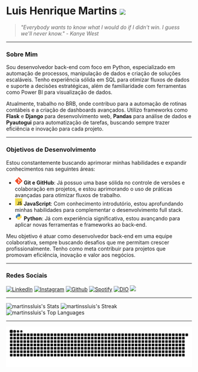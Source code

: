 # Luis Henrique Martins <img src="https://images-wixmp-ed30a86b8c4ca887773594c2.wixmp.com/f/47361df0-7a0b-4149-92d6-dd127f25a9f8/dfm11pb-63740cae-a8ab-43cb-bf90-0351c5f89ff5.gif" width="50" style="vertical-align: middle;" />

> *"Everybody wants to know what I would do if I didn't win. I guess we'll never know." - Kanye West*

---

### Sobre Mim

Sou desenvolvedor back-end com foco em Python, especializado em automação de processos, manipulação de dados e criação de soluções escaláveis. Tenho experiência sólida em SQL para otimizar fluxos de dados e suporte a decisões estratégicas, além de familiaridade com ferramentas como Power BI para visualização de dados.

Atualmente, trabalho no BRB, onde contribuo para a automação de rotinas contábeis e a criação de dashboards avançados. Utilizo frameworks como **Flask** e **Django** para desenvolvimento web, **Pandas** para análise de dados e **Pyautogui** para automatização de tarefas, buscando sempre trazer eficiência e inovação para cada projeto.

---

### Objetivos de Desenvolvimento

Estou constantemente buscando aprimorar minhas habilidades e expandir conhecimentos nas seguintes áreas:

- <img src="https://raw.githubusercontent.com/devicons/devicon/master/icons/git/git-original.svg" alt="git" width="20" height="20" /> **Git e GitHub**: Já possuo uma base sólida no controle de versões e colaboração em projetos, e estou aprimorando o uso de práticas avançadas para otimizar fluxos de trabalho.
- <img src="https://raw.githubusercontent.com/devicons/devicon/master/icons/javascript/javascript-original.svg" alt="javascript" width="20" height="20" /> **JavaScript**: Com conhecimento introdutório, estou aprofundando minhas habilidades para complementar o desenvolvimento full stack.
- <img src="https://raw.githubusercontent.com/devicons/devicon/master/icons/python/python-original.svg" alt="python" width="20" height="20" /> **Python**: Já com experiência significativa, estou avançando para aplicar novas ferramentas e frameworks ao back-end.

Meu objetivo é atuar como desenvolvedor back-end em uma equipe colaborativa, sempre buscando desafios que me permitam crescer profissionalmente. Tenho como meta contribuir para projetos que promovam eficiência, inovação e valor aos negócios.

---

### Redes Sociais

[![LinkedIn](https://img.shields.io/badge/LinkedIn-0077B5?style=for-the-badge&logo=linkedin&logoColor=fff)](https://www.linkedin.com/in/martinssluiss) [![Instagram](https://img.shields.io/badge/Instagram-%23E4405F?style=for-the-badge&logo=instagram&logoColor=fff)](https://www.instagram.com/martinss.luis/) [![Github](https://img.shields.io/badge/Github-%23000000?style=for-the-badge&logo=github&logoColor=fff)](https://github.com/martinssluis) [![Spotify](https://img.shields.io/badge/Spotify-%231DB954?style=for-the-badge&logo=spotify&logoColor=fff)](https://open.spotify.com/user/22khipvilsnydxcso532oh3ly?si=47faca65428e407f) [![DIO](https://img.shields.io/badge/DIO-%23231DB5?style=for-the-badge&logo=dio&logoColor=fff)](https://web.dio.me/users/luishenrique_martinslima?tab=achievements) <a href="mailto:martinssluis.lhml@gmail.com"><img src="https://img.shields.io/badge/-Gmail-%23333?style=for-the-badge&logo=gmail&logoColor=white" target="_blank"></a>

---

 ![martinssluis's Stats](https://github-readme-stats.vercel.app/api?username=martinssluis&theme=tokyonight&show_icons=true&hide_border=true&count_private=true)
![martinssluis's Streak](https://github-readme-streak-stats.herokuapp.com/?user=martinssluis&theme=tokyonight&hide_border=true)
![martinssluis's Top Languages](https://github-readme-stats.vercel.app/api/top-langs/?username=martinssluis&theme=tokyonight&show_icons=true&hide_border=true&layout=compact)

---

![snake gif](https://github.com/martinssluis/martinssluis/blob/output/github-contribution-grid-snake.svg)

